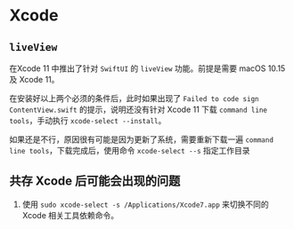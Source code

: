 # Xcode

##  `liveView`
在Xcode 11 中推出了针对 `SwiftUI` 的 `liveView` 功能。前提是需要 macOS 10.15 及 Xcode 11。

在安装好以上两个必须的条件后，此时如果出现了 `Failed to code sign ContentView.swift` 的提示，说明还没有针对 Xcode 11 下载 `command line tools`，手动执行 `xcode-select --install`。

如果还是不行，原因很有可能是因为更新了系统，需要重新下载一遍 `command line tools`，下载完成后，使用命令 `xcode-select --s` 指定工作目录

## 共存 Xcode 后可能会出现的问题
1. 使用 `sudo xcode-select -s /Applications/Xcode7.app` 来切换不同的 Xcode 相关工具依赖命令。

